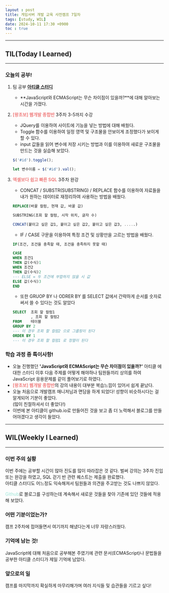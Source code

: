 ```yaml
---
layout : post
title: 게임서버 개발 교육 사전캠프 7일차
tags: [study, WIL]
date: 2024-10-11 17:30 +0900
toc : true
---
```


---

## TIL(Today I Learned)

---

### 오늘의 공부!

1. 팀 공부 [**아티클 스터디**](https://www.notion.so/241011-11c6cbfc0b9381d881abf7d91365056e?pvs=4)
    - **JavaScript와 ECMAScript는 무슨 차이점이 있을까?**에 대해 알아보는 시간을 가졌다.

2. <span style="color : #F08080">**[왕초보] 웹개발 종합반**</span> 3주차 3-5까지 수강
    - JQuery를 이용하여 사이트에 기능을 넣는 방법에 대해 배웠다.
    - Toggle 함수를 이용하여 일정 영역 및 구조물을 안보이게 조정했다가 보이게 할 수 있다.
    - input 값들을 읽어 변수에 저장 시키는 방법과 이를 이용하여 새로운 구조물을 만드는 것을 실습해 보았다.

    ```jsx
    $('#id').toggle();

    let 변수이름 = $('#id').val();
    ```

3. <span style="color : #F08080">**엑셀보다 쉽고 빠른 SQL**</span> 3주차 완강
    - CONCAT / SUBSTR(SUBSTRING) / REPLACE 함수를 이용하여 자료들을 내가 원하는 데이터로 재정리하여 사용하는 방법을 배웠다.

    ```sql
    REPLACE(바꿀 컬럼, 현재 값, 바꿀 값)

    SUBSTRING(조회 할 컬럼, 시작 위치, 글자 수)

    CONCAT(붙이고 싶은 값1, 붙이고 싶은 값2, 붙이고 싶은 값3, .....)
    ```

    - IF / CASE 구문을 이용하여 특정 조건 및 상황만을 고르는 방법을 배웠다.

    ```sql
    IF(조건, 조건을 충족할 때, 조건을 충족하지 못할 때)

    CASE 
    WHEN 조건1 
    THEN 값(수식)1
    WHEN 조건2 
    THEN 값(수식)2
    --- ELSE = 두 조건에 부합하지 않을 시 값
    ELSE 값(수식)3
    END
    ```

    - 또한 GRUOP BY 나 ODRER BY 를 SELECT 값에서 간략하게 순서를 숫자로 써서 쓸 수 있다는 것도 알았다

    ```sql
    SELECT  조회 할 컬럼1
            , 조회 할 컬럼2
    FROM    테이블  
    GROUP BY 2
    --- 이 경우 조회 할 컬럼2 으로 그룹핑이 된다
    ORDER BY 1
    --- 이 경우 조회 할 컬럼1 로 정렬이 된다
    ```  

### 학습 과정 중 특이사항!

- 오늘 진행했던 **'JavaScript와 ECMAScript는 무슨 차이점이 있을까?'**  아티클 에 대한 스터디 이후 다음 주제를 어떻게 해야하나 팀원들끼리 상의를 하여 JavaScript 응용문제를 같이 풀어보기로 하였다.  
- <span style="color : #F08080">**[왕초보] 웹개발 종합반**</span>의 강의 내용이 대부분 복습느낌이 있어서 쉽게 끝났다.  
- 오늘 처음으로 개발캠프 매니저님과 면담을 하게 되었다! 성향이 비슷하시다는 걸 알게되어 기분이 좋았다.  
(많이 친절하셔서 더 좋았다!)  
- 이번에 본 아티클이 github.io로 만들어진 것을 보고 좀 더 노력해서 블로그를 만들어야겠다고 생각이 들었다.

---

## WIL(Weekly I Learned)

---

### 이번 주의 실황

이번 주에는 공부할 시간이 많아 진도를 많이 따라잡은 것 같다. 벌써 강의는 3주차 진입 또는 완강을 하였고, SQL 걷기 반 관련 퀘스트는 제출을 완료했다.  
아티클 스터디도 어느정도 익숙해져서 팀원들과 의견을 주고받는 것도 나쁘지 않았다.  
  
<span style="color : #9EE6D8">Github</span>로 블로그를 구성하는데 계속해서 새로운 것들을 찾아 기존에 있던 것들에 적용해 보았다.

### 어떤 기분이었는가?

캠프 2주차에 접어들면서 여기까지 해냈다는게 너무 자랑스러웠다.

### 기억에 남는 것!

JavaScript에 대해 처음으로 공부해본 주였기에 관련 문서(ECMAScript)나 문법들을 공부한 아티클 스터디가 제일 기억에 남았다. 

### 앞으로의 일

캠프를 마지막까지 확실하게 마무리해가며 여러 지식들 및 습관들을 기르고 싶다!